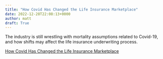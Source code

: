 ```yaml
---
title: "How Covid Has Changed the Life Insurance Marketplace"
date: 2022-12-28T22:08:13+0000
author: matt
draft: True
---
```

The industry is still wrestling with mortality assumptions related to Covid-19, and how shifts may affect the life insurance underwriting process.

[ How Covid Has Changed the Life Insurance Marketplace ]( https://www.cnbc.com/2022/12/01/how-covid-has-changed-life-insurance-underwriting.html )

